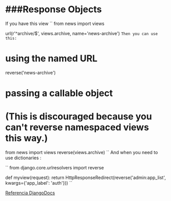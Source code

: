 ###Response Objects
=========================
If you have this view
``
from news import views

url(r'^archive/$', views.archive, name='news-archive')
``
Then you can use this:
``
# using the named URL
reverse('news-archive')

# passing a callable object
# (This is discouraged because you can't reverse namespaced views this way.)
from news import views
reverse(views.archive)
``
And when you need to use dictionaries :

``
from django.core.urlresolvers import reverse

def myview(request):
    return HttpResponseRedirect(reverse('admin:app_list', kwargs={'app_label': 'auth'}))
``

[Referencia DjangoDocs](https://docs.djangoproject.com/en/1.9/ref/urlresolvers/#django.core.urlresolvers.reverse)
